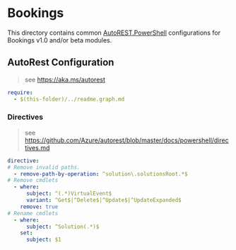 # Bookings

This directory contains common [AutoREST.PowerShell](https://github.com/Azure/autorest.powershell) configurations for Bookings v1.0 and/or beta modules.

## AutoRest Configuration

> see <https://aka.ms/autorest>

``` yaml
require:
  - $(this-folder)/../readme.graph.md
```

### Directives

> see https://github.com/Azure/autorest/blob/master/docs/powershell/directives.md

``` yaml
directive:
# Remove invalid paths.
  - remove-path-by-operation: ^solution\.solutionsRoot.*$
# Remove cmdlets
  - where:
      subject: ^(.*)VirtualEvent$
      variant: ^Get$|^Delete$|^Update$|^UpdateExpanded$
    remove: true
# Rename cmdlets
  - where:
      subject: ^Solution(.*)$
    set:
      subject: $1
```
